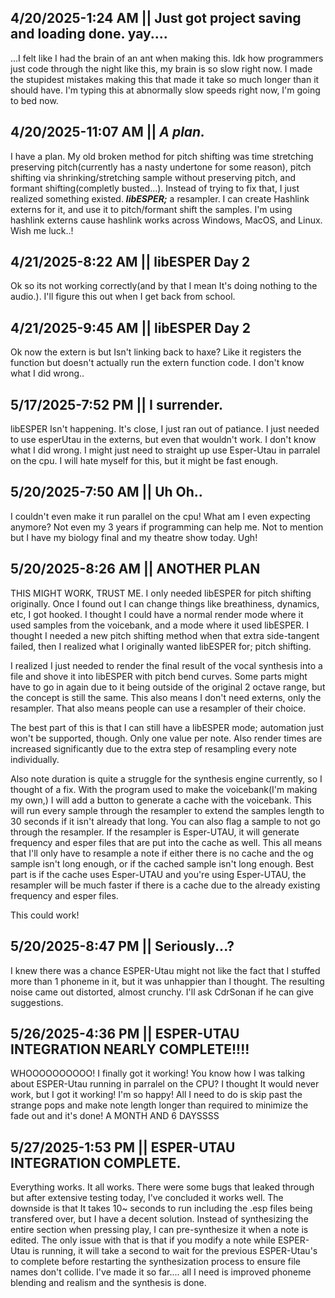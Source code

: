## 4/20/2025-1:24 AM || Just got project saving and loading done. yay....
...I felt like I had the brain of an ant when making this. Idk how programmers just code through the night like this, my brain is so slow right now. I made the stupidest mistakes making this that made it take so much longer than it should have. I'm typing this at abnormally slow speeds right now, I'm going to bed now.

## 4/20/2025-11:07 AM || *A plan.*
I have a plan. My old broken method for pitch shifting was time stretching preserving pitch(currently has a nasty undertone for some reason), pitch shifting via shrinking/stretching sample without preserving pitch, and formant shifting(completly busted...). Instead of trying to fix that, I just realized something existed. ***libESPER;*** a resampler. I can create Hashlink externs for it, and use it to pitch/formant shift the samples. I'm using hashlink externs cause hashlink works across Windows, MacOS, and Linux. Wish me luck..!

## 4/21/2025-8:22 AM || libESPER Day 2
Ok so its not working correctly(and by that I mean It's doing nothing to the audio.). I'll figure this out when I get back from school.

## 4/21/2025-9:45 AM || libESPER Day 2
Ok now the extern is but Isn't linking back to haxe? Like it registers the function but doesn't actually run the extern function code. I don't know what I did wrong..

## 5/17/2025-7:52 PM || I surrender.
libESPER Isn't happening. It's close, I just ran out of patiance. I just needed to use esperUtau in the externs, but even that wouldn't work. I don't know what I did wrong. I might just need to straight up use Esper-Utau in parralel on the cpu. I will hate myself for this, but it might be fast enough.

## 5/20/2025-7:50 AM || Uh Oh..
I couldn't even make it run parallel on the cpu! What am I even expecting anymore? Not even my 3 years if programming can help me. Not to mention but I have my biology final and my theatre show today. Ugh!

## 5/20/2025-8:26 AM || ANOTHER PLAN
THIS MIGHT WORK, TRUST ME.
I only needed libESPER for pitch shifting originally. Once I found out I can change things like breathiness, dynamics, etc, I got hooked. I thought I could have a normal render mode where it used samples from the voicebank, and a mode where it used libESPER. I thought I needed a new pitch shifting method when that extra side-tangent failed, then I realized what I originally wanted libESPER for; pitch shifting.

I realized I just needed to render the final result of the vocal synthesis into a file and shove it into libESPER with pitch bend curves. Some parts might have to go in again due to it being outside of the original 2 octave range, but the concept is still the same. This also means I don't need externs, only the resampler. That also means people can use a resampler of their choice.

The best part of this is that I can still have a libESPER mode; automation just won't be supported, though. Only one value per note. Also render times are increased significantly due to the extra step of resampling every note individually.

Also note duration is quite a struggle for the synthesis engine currently, so I thought of a fix. With the program used to make the voicebank(I'm making my own,) I will add a button to generate a cache with the voicebank. This will run every sample through the resampler to extend the samples length to 30 seconds if it isn't already that long. You can also flag a sample to not go through the resampler. If the resampler is Esper-UTAU, it will generate frequency and esper files that are put into the cache as well. This all means that I'll only have to resample a note if either there is no cache and the og sample isn't long enough, or if the cached sample isn't long enough. Best part is if the cache uses Esper-UTAU and you're using Esper-UTAU, the resampler will be much faster if there is a cache due to the already existing frequency and esper files.

This could work!

## 5/20/2025-8:47 PM || Seriously...?
I knew there was a chance ESPER-Utau might not like the fact that I stuffed more than 1 phoneme in it, but it was unhappier than I thought. The resulting noise came out distorted, almost crunchy. I'll ask CdrSonan if he can give suggestions.

## 5/26/2025-4:36 PM || ESPER-UTAU INTEGRATION NEARLY COMPLETE!!!!
WHOOOOOOOOOO! I finally got it working! You know how I was talking about ESPER-Utau running in parralel on the CPU? I thought It would never work, but I got it working! I'm so happy! All I need to do is skip past the strange pops and make note length longer than required to minimize the fade out and it's done! A MONTH AND 6 DAYSSSS

## 5/27/2025-1:53 PM || ESPER-UTAU INTEGRATION COMPLETE.
Everything works. It all works. There were some bugs that leaked through but after extensive testing today, I've concluded it works well. The downside is that It takes 10~ seconds to run including the .esp files being transfered over, but I have a decent solution. Instead of synthesizing the entire section when pressing play, I can pre-synthesize it when a note is edited. The only issue with that is that if you modify a note while ESPER-Utau is running, it will take a second to wait for the previous ESPER-Utau's to complete before restarting the synthesization process to ensure file names don't collide. I've made it so far.... all I need is improved phoneme blending and realism and the synthesis is done.